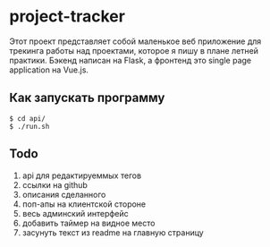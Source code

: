 # project-tracker

Этот проект представляет собой маленькое веб приложение для трекинга работы над проектами, которое я пишу в плане летней практики.
Бэкенд написан на Flask, а фронтенд это single page application на Vue.js.

## Как запускать программу

```console
$ cd api/
$ ./run.sh
```

## Todo
1. api для редактируеммых тегов
2. ссылки на github
3. описания сделанного
4. поп-апы на клиентской стороне
5. весь админский интерфейс
6. добавить таймер на видное место
7. засунуть текст из readme на главную страницу
